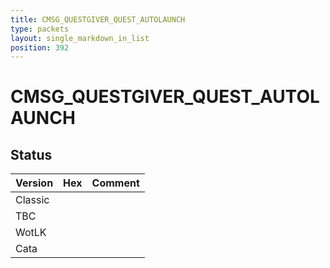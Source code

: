```yaml
---
title: CMSG_QUESTGIVER_QUEST_AUTOLAUNCH
type: packets
layout: single_markdown_in_list
position: 392
---
```


# CMSG_QUESTGIVER_QUEST_AUTOLAUNCH

## Status

Version | Hex | Comment
---------- | ---------- | ---------- 
Classic |  |  
TBC |  |  
WotLK |  |  
Cata |  |  

